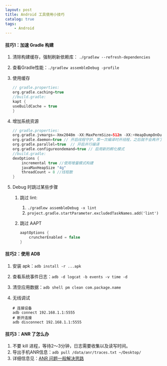 ```yaml
---
layout: post
title: Android 工具使用小技巧
catalog: true
tags:
    - Android
---
```


#### 技巧1：加速 Gradle 构建

1. 清除构建缓存，强制刷新依赖库： `./gradlew --refresh-dependencies`

2. 查看Gradle性能：`./gradlew assembleDebug -profile`

3. 使用缓存

   ```groovy
   // gradle.properties:
   org.gradle.caching=true
   //build.gradle:
   kapt {
   useBuildCache = true
   }
   ```

4. 增加系统资源

   ```groovy
   // gradle.properties:
   org.gradle.jvmargs=-Xmx2048m -XX:MaxPermSize=512m -XX:+HeapDumpOnOutOfMemoryError -Dfile.encoding=UTF-8  // 配置编译时的虚拟机大小
   org.gradle.daemon=true // 开启线程守护，第一次编译时开线程，之后就不会再开了
   org.gradle.parallel=true  // 开启并行编译
   org.gradle.configureondemand=true // 启用新的孵化模式
   //build.gradle:
   dexOptions {
       incremental true //使用增量模式构建
       javaMaxHeapSize "4g"
       threadCount = 8 //线程数
   }
   ```

5. Debug 时跳过某些步骤

   1. 跳过 lint: 

      1. `./gradlew assembleDebug -x lint` 
      2. `project.gradle.startParameter.excludedTaskNames.add('lint')`

   2. 跳过 AAPT

      ```groovy
      aaptOptions {
          cruncherEnabled = false
      }
      ```

#### 技巧2：使用 ADB

1. 安装 apk：`adb install -r ...apk`

2. 查看系统事件日志：`adb -d logcat -b events -v time -d`

3. 清空应用数据：`adb shell pm clean com.package.name`

4. 无线调试

   ```shell
   # 连接设备
   adb connect 192.168.1.1:5555
   # 断开连接
   adb disconnect 192.168.1.1:5555
   ```


#### 技巧3：ANR 了怎么办

1. 不要 kill 进程，等待2～3分钟，日志需要收集以及读写时间。
2. 导出手机ANR信息：`adb pull /data/anr/traces.txt ~/Desktop/`
3.  详细信息见：[ANR 问题一般解决思路](https://www.jianshu.com/p/3959a601cea6)

